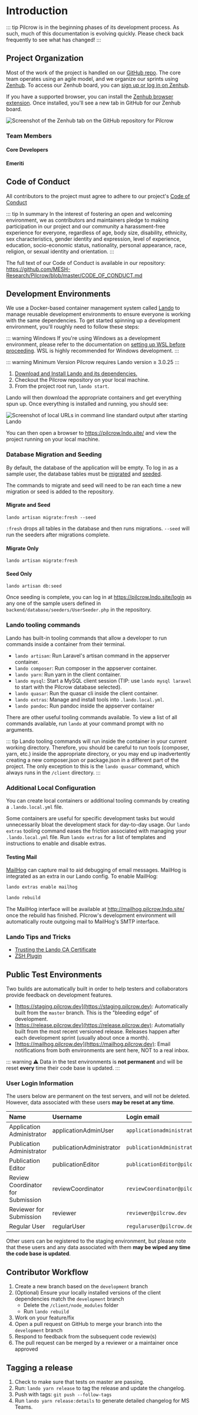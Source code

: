 # Introduction

::: tip
Pilcrow is in the beginning phases of its development process. As such, much of this documentation is evolving quickly. Please check back frequently to see what has changed!
:::

## Project Organization

Most of the work of the project is handled on our [GitHub repo](https://github.com/MESH-Research/Pilcrow). The core team operates using an agile model, and we organize our sprints using [Zenhub](https://www.zenhub.com/). To access our Zenhub board, you can [sign up or log in on Zenhub](https://www.zenhub.com/sign-up).

If you have a supported browser, you can install the [Zenhub browser extension](https://www.zenhub.com/extension). Once installed, you'll see a new tab in GitHub for our Zenhub board.

![Screenshot of the Zenhub tab on the GitHub repository for Pilcrow](./images/zenhub_screenshot.png)


### Team Members
#### Core Developers

<TeamList filter="core"/>

#### Emeriti
<TeamList filter="emeriti" />

## Code of Conduct

All contributors to the project must agree to adhere to our project's [Code of Conduct](https://github.com/MESH-Research/Pilcrow/blob/master/CODE_OF_CONDUCT.md)

::: tip In summary
In the interest of fostering an open and welcoming environment, we as contributors and maintainers pledge to making participation in our project and our community a harassment-free experience for everyone, regardless of age, body size, disability, ethnicity, sex characteristics, gender identity and expression, level of experience, education, socio-economic status, nationality, personal appearance, race, religion, or sexual identity and orientation.
:::

The full text of our Code of Conduct is available in our repository: <https://github.com/MESH-Research/Pilcrow/blob/master/CODE_OF_CONDUCT.md>

## Development Environments

We use a Docker-based container management system called [Lando](https://lando.dev/) to manage reusable development environments to ensure everyone is working with the same dependencies. To get started spinning up a development environment, you'll roughly need to follow these steps:

::: warning Windows
If you're using Windows as a development environment, please refer to the documentation on [setting up WSL before proceeding](./wsl.md). WSL is highly recommended for Windows development.
:::

::: warning Minimum Version
Pilcrow requires Lando version &ge; 3.0.25
:::

1. [Download and Install Lando and its dependencies.](https://docs.lando.dev/basics/installation.html)
2. Checkout the Pilcrow repository on your local machine.
3. From the project root run, `lando start`.

Lando will then download the appropriate containers and get everything spun up. Once everything is installed and running, you should see:

![Screenshot of local URLs in command line standard output after starting Lando](./images/lando_screenshot.png)

You can then open a browser to <https://pilcrow.lndo.site/> and view the project running on your local machine.

### Database Migration and Seeding

By default, the database of the application will be empty. To log in as a sample user, the database tables must be [migrated](https://laravel.com/docs/master/migrations) and [seeded](https://laravel.com/docs/master/seeding#main-content).

The commands to migrate and seed will need to be ran each time a new migration or seed is added to the repository.

#### Migrate and Seed

`lando artisan migrate:fresh --seed`

`:fresh` drops all tables in the database and then runs migrations. `--seed` will run the seeders after migrations complete.

#### Migrate Only

`lando artisan migrate:fresh`

#### Seed Only

`lando artisan db:seed`

Once seeding is complete, you can log in at <https://pilcrow.lndo.site/login> as any one of the sample users defined in `backend/database/seeders/UserSeeder.php` in the repository.

### Lando tooling commands

Lando has built-in tooling commands that allow a developer to run commands inside a container from their terminal.

- `lando artisan`: Run Laravel's artisan command in the appserver container.
- `lando composer`: Run composer in the appserver container.
- `lando yarn`: Run yarn in the client container.
- `lando mysql`: Start a MySQL client session (TIP: use `lando mysql laravel` to start with the Pilcrow database selected).
- `lando quasar`: Run the quasar cli inside the client container.
- `lando extras`: Manage and install tools into `.lando.local.yml`.
- `lando pandoc`: Run pandoc inside the appserver container

There are other useful tooling commands available. To view a list of all commands available, run `lando` at your command prompt with no arguments.

::: tip
Lando tooling commands will run inside the container in your current working directory. Therefore, you should be careful to run tools (composer, yarn, etc.) inside the appropriate directory, or you may end up inadvertently creating a new composer.json or package.json in a different part of the project.
The only exception to this is the `lando quasar` command, which always runs in the `/client` directory.
:::

### Additional Local Configuration

You can create local containers or additional tooling commands by creating a `.lando.local.yml` file.

Some containers are useful for specific development tasks but would unnecessarily bloat the development stack for day-to-day usage.  Our `lando extras` tooling command eases the friction associated with managing your `.lando.local.yml` file.  Run `lando extras` for a list of templates and instructions to enable and disable extras.

#### Testing Mail

[MailHog](https://github.com/mailhog/MailHog) can capture mail to aid debugging of email messages. MailHog is integrated as an extra in our Lando config.  To enable MailHog:

```sh
lando extras enable mailhog

lando rebuild
```

The MailHog interface will be available at <http://mailhog.pilcrow.lndo.site/> once the rebuild has finished.  Pilcrow's development environment will automatically route outgoing mail to MailHog's SMTP interface.


### Lando Tips and Tricks

- [Trusting the Lando CA Certificate](https://docs.lando.dev/config/security.html#trusting-the-ca)
- [ZSH Plugin](https://github.com/JoshuaBedford/lando-zsh)

## Public Test Environments

Two builds are automatically built in order to help testers and collaborators provide feedback on development features.

- [https://staging.pilcrow.dev](https://staging.pilcrow.dev): Automatically built from the `master` branch.  This is the "bleeding edge" of development.
- [https://release.pilcrow.dev](https://release.pilcrow.dev): Automatially built from the most recent versioned release. Releases happen after each development sprint (usually about once a month).
- [https://mailhog.pilcrow.dev](https://mailhog.pilcrow.dev): Email notifications from both environments are sent here, NOT to a real inbox.

::: warning
:warning: Data in the test environments is **not permanent** and will be reset **every** time their code base is updated.
:::

### User Login Information

The users below are permanent on the test servers, and will not be deleted. However, data associated with these users **may be reset at any time**.

Name | Username | Login email | Login Password
:---- | :---- | :---- | :----
Application Administrator | applicationAdminUser | `applicationadministrator@pilcrow.dev` | `adminPassword!@#`
Publication Administrator | publicationAdministrator | `publicationAdministrator@pilcrow.dev` | `publicationadminPassword!@#`
Publication Editor | publicationEditor | `publicationEditor@pilcrow.dev` | `editorPassword!@#`
Review Coordinator for Submission | reviewCoordinator | `reviewCoordinator@pilcrow.dev` | `coordinatorPassword!@#`
Reviewer for Submission | reviewer | `reviewer@pilcrow.dev` | `reviewerPassword!@#`
Regular User | regularUser | `regularuser@pilcrow.dev` | `regularPassword!@#`

Other users can be registered to the staging environment, but please note that these users and any data associated with them **may be wiped any time the code base is updated**.



## Contributor Workflow

1. Create a new branch based on the `development` branch
2. (Optional) Ensure your locally installed versions of the client dependencies match the `development` branch
    - Delete the `/client/node_modules` folder
    - Run `lando rebuild`
3. Work on your feature/fix
4. Open a pull request on GitHub to merge your branch into the `development` branch
5. Respond to feedback from the subsequent code review(s)
6. The pull request can be merged by a reviewer or a maintainer once approved

## Tagging a release

1. Check to make sure that tests on master are passing.
2. Run: `lando yarn release` to tag the release and update the changelog.
3. Push with tags: `git push --follow-tags`
4. Run `lando yarn release:details` to generate detailed changelog for MS Teams.
